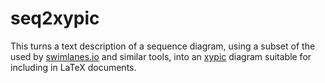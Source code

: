 # seq2xypic

This turns a text description of a sequence diagram, using a subset of the used by [swimlanes.io](https://swimlanes.io/gallery/full-syntax) and similar tools, into an [xypic](https://www.tug.org/applications/Xy-pic/) diagram suitable for including in LaTeX documents.
